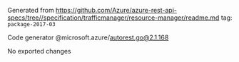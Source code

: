 Generated from https://github.com/Azure/azure-rest-api-specs/tree//specification/trafficmanager/resource-manager/readme.md tag: `package-2017-03`

Code generator @microsoft.azure/autorest.go@2.1.168

No exported changes